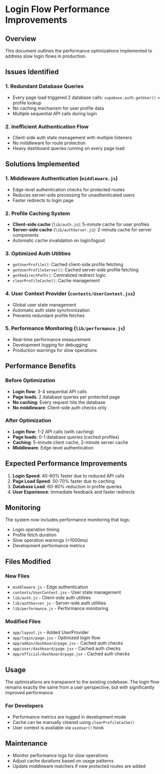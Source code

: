 # Login Flow Performance Improvements

## Overview
This document outlines the performance optimizations implemented to address slow login flows in production.

## Issues Identified

### 1. **Redundant Database Queries**
- Every page load triggered 2 database calls: `supabase.auth.getUser()` + profile lookup
- No caching mechanism for user profile data
- Multiple sequential API calls during login

### 2. **Inefficient Authentication Flow**
- Client-side auth state management with multiple listeners
- No middleware for route protection
- Heavy dashboard queries running on every page load

## Solutions Implemented

### 1. **Middleware Authentication** (`middleware.js`)
- Edge-level authentication checks for protected routes
- Reduces server-side processing for unauthenticated users
- Faster redirects to login page

### 2. **Profile Caching System**
- **Client-side cache** (`lib/auth.js`): 5-minute cache for user profiles
- **Server-side cache** (`lib/authServer.js`): 2-minute cache for server components
- Automatic cache invalidation on login/logout

### 3. **Optimized Auth Utilities**
- `getUserProfile()`: Cached client-side profile fetching
- `getUserProfileServer()`: Cached server-side profile fetching
- `getRedirectPath()`: Centralized redirect logic
- `clearProfileCache()`: Cache management

### 4. **User Context Provider** (`contexts/UserContext.jsx`)
- Global user state management
- Automatic auth state synchronization
- Prevents redundant profile fetches

### 5. **Performance Monitoring** (`lib/performance.js`)
- Real-time performance measurement
- Development logging for debugging
- Production warnings for slow operations

## Performance Benefits

### Before Optimization
- **Login flow**: 3-4 sequential API calls
- **Page loads**: 2 database queries per protected page
- **No caching**: Every request hits the database
- **No middleware**: Client-side auth checks only

### After Optimization
- **Login flow**: 1-2 API calls (with caching)
- **Page loads**: 0-1 database queries (cached profiles)
- **Caching**: 5-minute client cache, 2-minute server cache
- **Middleware**: Edge-level authentication

## Expected Performance Improvements

1. **Login Speed**: 40-60% faster due to reduced API calls
2. **Page Load Speed**: 50-70% faster due to caching
3. **Database Load**: 60-80% reduction in profile queries
4. **User Experience**: Immediate feedback and faster redirects

## Monitoring

The system now includes performance monitoring that logs:
- Login operation timing
- Profile fetch duration
- Slow operation warnings (>1000ms)
- Development performance metrics

## Files Modified

### New Files
- `middleware.js` - Edge authentication
- `contexts/UserContext.jsx` - User state management
- `lib/auth.js` - Client-side auth utilities
- `lib/authServer.js` - Server-side auth utilities
- `lib/performance.js` - Performance monitoring

### Modified Files
- `app/layout.js` - Added UserProvider
- `app/login/page.jsx` - Optimized login flow
- `app/admin/dashboard/page.jsx` - Cached auth checks
- `app/user/dashboard/page.jsx` - Cached auth checks
- `app/official/dashboard/page.jsx` - Cached auth checks

## Usage

The optimizations are transparent to the existing codebase. The login flow remains exactly the same from a user perspective, but with significantly improved performance.

### For Developers
- Performance metrics are logged in development mode
- Cache can be manually cleared using `clearProfileCache()`
- User context is available via `useUser()` hook

## Maintenance

- Monitor performance logs for slow operations
- Adjust cache durations based on usage patterns
- Update middleware matchers if new protected routes are added
